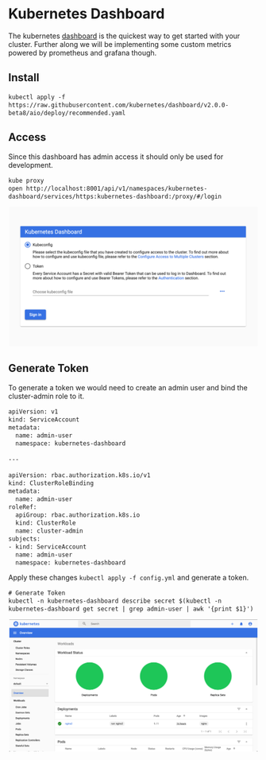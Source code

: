 # Kubernetes Dashboard

The kubernetes [dashboard](https://github.com/kubernetes/dashboard) is the quickest way to get started with your cluster. Further along we will be implementing some custom metrics powered by prometheus and grafana though.

## Install

```
kubectl apply -f https://raw.githubusercontent.com/kubernetes/dashboard/v2.0.0-beta8/aio/deploy/recommended.yaml
```

## Access

Since this dashboard has admin access it should only be used for development.

```
kube proxy
open http://localhost:8001/api/v1/namespaces/kubernetes-dashboard/services/https:kubernetes-dashboard:/proxy/#/login
```

<p align="center">
    <img src="../../assets/dashboard/dashboard_login.png" width="500px">
</p>

## Generate Token

To generate a token we would need to create an admin user and bind the cluster-admin role to it.

```
apiVersion: v1
kind: ServiceAccount
metadata:
  name: admin-user
  namespace: kubernetes-dashboard

---

apiVersion: rbac.authorization.k8s.io/v1
kind: ClusterRoleBinding
metadata:
  name: admin-user
roleRef:
  apiGroup: rbac.authorization.k8s.io
  kind: ClusterRole
  name: cluster-admin
subjects:
- kind: ServiceAccount
  name: admin-user
  namespace: kubernetes-dashboard
```

Apply these changes `kubectl apply -f config.yml` and generate a token.

```
# Generate Token
kubectl -n kubernetes-dashboard describe secret $(kubectl -n kubernetes-dashboard get secret | grep admin-user | awk '{print $1}')
```

<p align="center">
    <img src="../../assets/dashboard/dashboard_home.png" width="500px">
</p>
